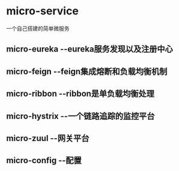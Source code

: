 # micro-service
一个自己搭建的简单微服务
## micro-eureka --eureka服务发现以及注册中心

## micro-feign  --feign集成熔断和负载均衡机制

## micro-ribbon --ribbon是单负载均衡处理

## micro-hystrix --一个链路追踪的监控平台

## micro-zuul --网关平台

## micro-config  --配置
